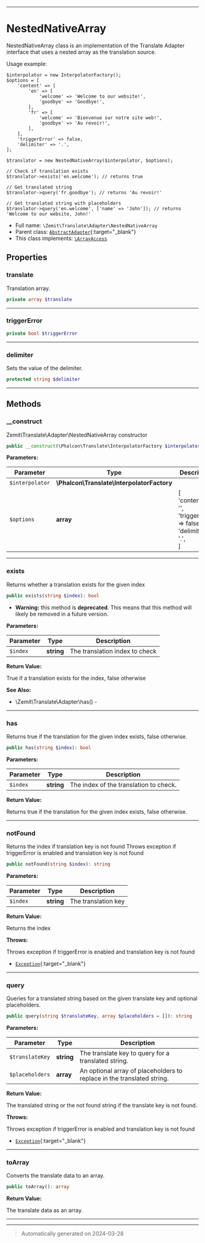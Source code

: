 ***

# NestedNativeArray

NestedNativeArray class is an implementation of the Translate Adapter interface that uses
a nested array as the translation source.

Usage example:
```
$interpolator = new InterpolatorFactory();
$options = [
    'content' => [
        'en' => [
            'welcome' => 'Welcome to our website!',
            'goodbye' => 'Goodbye!',
        ],
        'fr' => [
            'welcome' => 'Bienvenue sur notre site web!',
            'goodbye' => 'Au revoir!',
        ],
    ],
    'triggerError' => false,
    'delimiter' => '.',
];

$translator = new NestedNativeArray($interpolator, $options);

// Check if translation exists
$translator->exists('en.welcome'); // returns true

// Get translated string
$translator->query('fr.goodbye'); // returns 'Au revoir!'

// Get translated string with placeholders
$translator->query('en.welcome', ['name' => 'John']); // returns 'Welcome to our website, John!'
```

* Full name: `\Zemit\Translate\Adapter\NestedNativeArray`
* Parent class: [`AbstractAdapter`](https://docs.phalcon.io/latest/api/){:target="_blank"}
* This class implements:
[`\ArrayAccess`](../../../ArrayAccess.md)



## Properties


### translate

Translation array.

```php
private array $translate
```






***

### triggerError



```php
private bool $triggerError
```






***

### delimiter

Sets the value of the delimiter.

```php
protected string $delimiter
```






***

## Methods


### __construct

Zemit\Translate\Adapter\NestedNativeArray constructor

```php
public __construct(\Phalcon\Translate\InterpolatorFactory $interpolator, array $options): mixed
```








**Parameters:**

| Parameter | Type | Description |
|-----------|------|-------------|
| `$interpolator` | **\Phalcon\Translate\InterpolatorFactory** |  |
| `$options` | **array** | [<br />    'content' => '',<br />    'triggerError' => false,<br />    'delimiter' => '.',<br />] |





***

### exists

Returns whether a translation exists for the given index

```php
public exists(string $index): bool
```






* **Warning:** this method is **deprecated**. This means that this method will likely be removed in a future version.



**Parameters:**

| Parameter | Type | Description |
|-----------|------|-------------|
| `$index` | **string** | The translation index to check |


**Return Value:**

True if a translation exists for the index, false otherwise




**See Also:**

* \Zemit\Translate\Adapter\has() - 

***

### has

Returns true if the translation for the given index exists, false otherwise.

```php
public has(string $index): bool
```








**Parameters:**

| Parameter | Type | Description |
|-----------|------|-------------|
| `$index` | **string** | The index of the translation to check. |


**Return Value:**

Returns true if the translation for the given index exists, false otherwise.




***

### notFound

Returns the index if translation key is not found
Throws exception if triggerError is enabled and translation key is not found

```php
public notFound(string $index): string
```








**Parameters:**

| Parameter | Type | Description |
|-----------|------|-------------|
| `$index` | **string** | The translation key |


**Return Value:**

Returns the index



**Throws:**
<p>Throws exception if triggerError is enabled and translation key is not found</p>

- [`Exception`](https://docs.phalcon.io/latest/api/){:target="_blank"}



***

### query

Queries for a translated string based on the given translate key and optional placeholders.

```php
public query(string $translateKey, array $placeholders = []): string
```








**Parameters:**

| Parameter | Type | Description |
|-----------|------|-------------|
| `$translateKey` | **string** | The translate key to query for a translated string. |
| `$placeholders` | **array** | An optional array of placeholders to replace in the translated string. |


**Return Value:**

The translated string or the not found string if the translate key is not found.



**Throws:**
<p>Throws exception if triggerError is enabled and translation key is not found</p>

- [`Exception`](https://docs.phalcon.io/latest/api/){:target="_blank"}



***

### toArray

Converts the translate data to an array.

```php
public toArray(): array
```









**Return Value:**

The translate data as an array.




***


***
> Automatically generated on 2024-03-28
